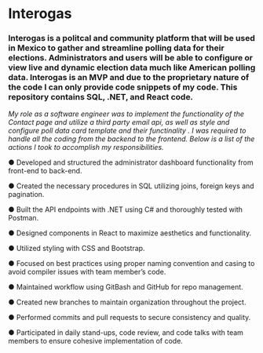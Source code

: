 # **Interogas**

### Interogas is a politcal and community platform that will be used in Mexico to gather and streamline polling data for their elections. Administrators and users will be able to configure or view live and dynamic election data much like American polling data. Interogas is an MVP and due to the proprietary nature of the code I can only provide code snippets of my code. This repository contains SQL, .NET, and React code.

*My role as a software engineer was to implement the functionality of the Contact page and utilize a third party email api, as well as style and configure poll data card template and their functinality . I was required to handle all the coding from the backend to the frontend. Below is a list of the actions I took to accomplish my responsibilities.*

● Developed and structured the administrator dashboard functionality from front-end to back-end.

● Created the necessary procedures in SQL utilizing joins, foreign keys and pagination.

● Built the API endpoints with .NET using C# and thoroughly tested with Postman.

● Designed components in React to maximize aesthetics and functionality.

● Utilized styling with CSS and Bootstrap.

● Focused on best practices using proper naming convention and casing to avoid compiler issues with team member’s code.

● Maintained workflow using GitBash and GitHub for repo management.

● Created new branches to maintain organization throughout the project.

● Performed commits and pull requests to secure consistency and quality.

● Participated in daily stand-ups, code review, and code talks with team members to ensure cohesive implementation of code.
